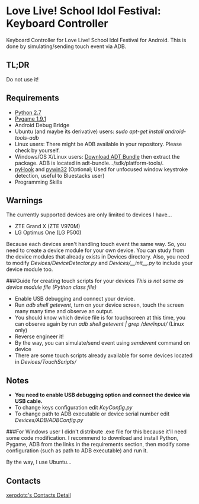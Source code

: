 Love Live! School Idol Festival: Keyboard Controller
====================================================

Keyboard Controller for Love Live! School Idol Festival for Android.
This is done by simulating/sending touch event via ADB.

TL;DR
-----
Do not use it!

Requirements
------------
* [Python 2.7](https://www.python.org/)
* [Pygame 1.9.1](http://www.pygame.org/)
* Android Debug Bridge
 * Ubuntu (and maybe its derivative) users: *sudo apt-get install android-tools-adb*
 * Linux users: There might be ADB available in your repository. Please check by yourself.
 * Windows/OS X/Linux users: [Download ADT Bundle](http://developer.android.com/sdk/index.html) then extract the package. ADB is located in adt-bundle.../sdk/platform-tools/.
* [pyHook](http://sourceforge.net/projects/pyhook/) and [pywin32](http://sourceforge.net/projects/pywin32/) (Optional; Used for unfocused window keystroke detection, useful to Bluestacks user)
* Programming Skills 

Warnings
--------
The currently supported devices are only limited to devices I have...

* ZTE Grand X (ZTE V970M)
* LG Optimus One (LG P500)

Because each devices aren't handling touch event the same way.
So, you need to create a device module for your own device.
You can study from the device modules that already exists in Devices directory.
Also, you need to modify *Devices/DeviceDetector.py* and *Devices/\_\_init\_\_.py* to include your device module too.

###Guide for creating touch scripts for your devices
*This is not same as device module file (Python class file)*

* Enable USB debugging and connect your device.
* Run *adb shell getevent*, turn on your device screen, touch the screen many many time and observe an output.
* You should know which device file is for touchscreen at this time, you can observe again by run *adb shell getevent | grep /dev/input/<device file>* (Linux only)
* Reverse engineer it!
* By the way, you can simulate/send event using *sendevent* command on device
* There are some touch scripts already available for some devices located in *Devices/TouchScripts/*

Notes
-----
* **You need to enable USB debugging option and connect the device via USB cable.**
* To change keys configuration edit *KeyConfig.py*
* To change path to ADB executable or device serial number edit *Devices/ADB/ADBConfig.py*

###For Windows user
I didn't distribute .exe file for this because it'll need some code modification.
I recommend to download and install Python, Pygame, ADB from the links in the requirements section, then modify some configuration (such as path to ADB executable) and run it.

By the way, I use Ubuntu...

Contacts
--------
[xerodotc's Contacts Detail](http://xerodotc.wordpress.com/contacts/)
